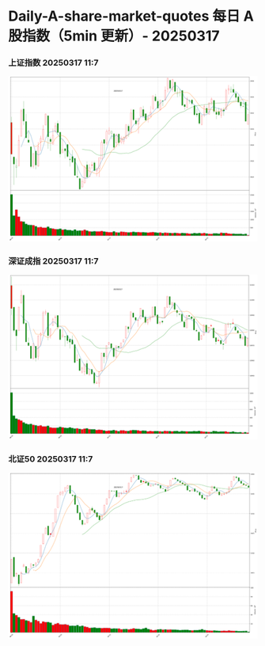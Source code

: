 
# Daily-A-share-market-quotes 每日 A 股指数（5min 更新）- 20250317

### 上证指数 20250317 11:7
![](./fig/2025/3/20250317-sh000001.png)

### 深证成指 20250317 11:7
![](./fig/2025/3/20250317-sz399001.png)

### 北证50 20250317 11:7
![](./fig/2025/3/20250317-bj899050.png)
